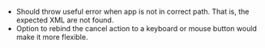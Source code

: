 - Should throw useful error when app is not in correct path. That is, the expected XML are not found.
- Option to rebind the cancel action to a keyboard or mouse button would make it more flexible. 